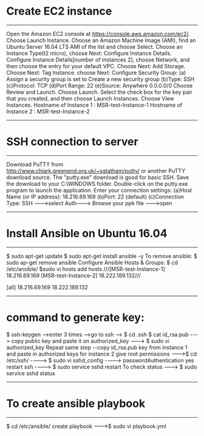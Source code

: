 # Create EC2 instance #
--------------------------------------------------
Open the Amazon EC2 console at https://console.aws.amazon.com/ec2/.
Choose Launch Instance.
Choose an Amazon Machine Image (AMI), find an Ubuntu Server 16.04 LTS AMI of the list and choose Select.
Choose an Instance Type(t2 micro), choose Next: Configure Instance Details.
Configure Instance Details[number of instances 2], choose Network, and then choose the entry for your default VPC.
Choose Next: Add Storage.
Choose Next: Tag Instance.
choose Next: Configure Security Group:
     (a) Assign a security group is set to Create a new security group
     (b)Type: SSH 
     (c)Protocol: TCP
     (d)Port Range: 22 
     (e)Source: Anywhere 0.0.0.0/0 
Choose Review and Launch.
Choose Launch.
Select the check box for the key pair that you created, and then choose Launch Instances.
Choose View Instances.
Hostname of Instance 1 : MSR-test-Instance-1
Hostname of Instance 2 : MSR-test-Instance-2

---------------------------------------------------------------------------------------------------
# SSH connection to server #
---------------------------------------------------------------------------------------------------
Download PuTTY from http://www.chiark.greenend.org.uk/~sgtatham/putty/ or another PuTTY download source. The "putty.exe" download is good for basic SSH.
Save the download to your C:\WINDOWS folder.
Double-click on the putty.exe program to launch the application.
Enter your connection settings:
      (a)Host Name (or IP address): 18.216.69.169 
      (b)Port: 22 (default)
      (c)Connection Type: SSH --->select Auth---> Browse your ppk file --->open
      
---------------------------------------------------------------------------------------------------
# Install Ansible on Ubuntu 16.04 #
---------------------------------------------------------------------------------------------------
$ sudo apt-get update
$ sudo apt-get install ansible -y
To remove ansible: $ sudo ap-get remove ansible
Configure Ansible Hosts & Groups: $ cd /etc/ansible/
$sudo vi hosts
add hosts
///[MSR-test-Instance-1] 
18.216.69.169
[MSR-test-Instance-2]
18.222.189.132///

[all]
18.216.69.169
18.222.189.132
 
 -------------------------------------------------------------------------------------------------
# command to generate key:
 $ ssh-keygen  -->enter 3 times 
 -->go to ssh   --> $ cd .ssh
 $ cat id_rsa.pub ---> copy public key and paste it on authorized_key ---> $ sudo vi authorized_key
 Repeat same step --copy  id_rsa.pub key from instance 1 and paste in authorized keys for instance 2
 give root permissions --->$ cd /etc/ssh/ ----> $ sudo vi sshd_config ----> passwordAuthentication yes
 restart ssh ----> $ sudo service sshd restart
 To check status ---> $ sudo service sshd status
 
 ---------------------------------------------------------------------------------------------------
# To create ansible playbook #
---------------------------------------------------------------------------------------------------
 $ cd /etc/ansible/ 
create playbook --->$ sudo vi playbook.yml

 
 
 
